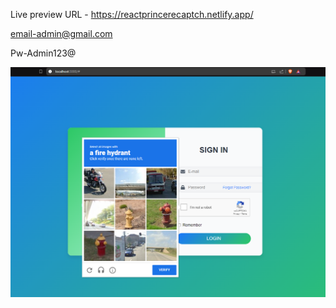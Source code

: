 Live preview URL - https://reactprincerecaptch.netlify.app/

email-admin@gmail.com

Pw-Admin123@

![alt text](image.png)
